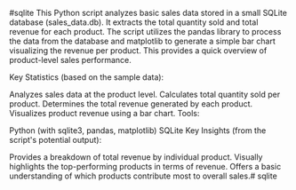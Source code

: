 #sqlite 
This Python script analyzes basic sales data stored in a small SQLite database (sales_data.db). It extracts the total quantity sold and total revenue for each product. The script utilizes the pandas library to process the data from the database and matplotlib to generate a simple bar chart visualizing the revenue per product. This provides a quick overview of product-level sales performance.

Key Statistics (based on the sample data):

Analyzes sales data at the product level.
Calculates total quantity sold per product.
Determines the total revenue generated by each product.
Visualizes product revenue using a bar chart.
Tools:

Python (with sqlite3, pandas, matplotlib)
SQLite
Key Insights (from the script's potential output):

Provides a breakdown of total revenue by individual product.
Visually highlights the top-performing products in terms of revenue.
Offers a basic understanding of which products contribute most to overall sales.# sqlite
